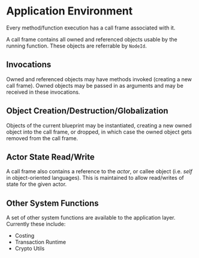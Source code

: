 # Application Environment

Every method/function execution has a call frame associated with it.

A call frame contains all owned and referenced objects usable by the running function. These objects
are referrable by `NodeId`.

## Invocations

Owned and referenced objects may have methods invoked (creating a new call frame). Owned objects may be
passed in as arguments and may be received in these invocations.

## Object Creation/Destruction/Globalization

Objects of the current blueprint may be instantiated, creating a new owned object into the call frame,
or dropped, in which case the owned object gets removed from the call frame.

## Actor State Read/Write

A call frame also contains a reference to the *actor*, or callee object (i.e. *self* in object-oriented
languages). This is maintained to allow read/writes of state for the given actor.

## Other System Functions

A set of other system functions are available to the application layer. Currently these include:
* Costing
* Transaction Runtime
* Crypto Utils